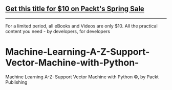 ## [Get this title for $10 on Packt's Spring Sale](https://www.packt.com/V17283?utm_source=github&utm_medium=packt-github-repo&utm_campaign=spring_10_dollar_2022)
-----
For a limited period, all eBooks and Videos are only $10. All the practical content you need \- by developers, for developers

# Machine-Learning-A-Z-Support-Vector-Machine-with-Python-
Machine Learning A-Z: Support Vector Machine with Python ©, by Packt Publishing
